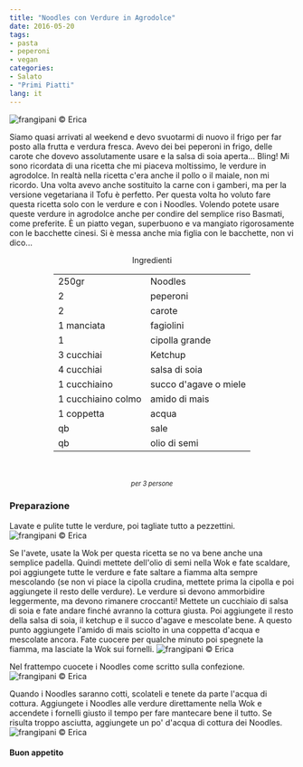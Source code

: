 ```yaml
---
title: "Noodles con Verdure in Agrodolce"
date: 2016-05-20
tags:
- pasta
- peperoni
- vegan
categories:
- Salato
- "Primi Piatti"
lang: it
---
```

![](header.jpg "frangipani © Erica")

Siamo quasi arrivati al weekend e devo svuotarmi di nuovo il frigo per far posto alla frutta e verdura fresca. Avevo dei bei peperoni in frigo, delle carote che dovevo assolutamente usare e la salsa di soia aperta... Bling! Mi sono ricordata di una ricetta che mi piaceva moltissimo, le verdure in agrodolce. In realtà nella ricetta c'era anche il pollo o il maiale, non mi ricordo. Una volta avevo anche sostituito la carne con i gamberi, ma per la versione vegetariana il Tofu è perfetto. Per questa volta ho voluto fare questa ricetta solo con le verdure e con i Noodles. Volendo potete usare queste verdure in agrodolce anche per condire del semplice riso Basmati, come preferite. È un piatto vegan, superbuono e va mangiato rigorosamente con le bacchette cinesi. Si è messa anche mia figlia con le bacchette, non vi dico...

<div id="wrapper" style="text-align: center">
  <div id="yourdiv" style="display: inline-block;">
    <div class="ingredients">
      <div class="ingredients-title">Ingredienti</div>
      <table>
        <tbody>
          <tr>
            <td>250gr</td>
            <td>Noodles</td>
          </tr>
          <tr>
            <td>2</td>
            <td>peperoni</td>
          </tr>
          <tr>
            <td>2</td>
            <td>carote</td>
          </tr>
          <tr>
            <td>1 manciata</td>
            <td>fagiolini</td>
          </tr>
          <tr>
            <td>1</td>
            <td>cipolla grande</td>
          </tr>
          <tr>
            <td>3 cucchiai</td>
            <td>Ketchup</td>
          </tr>
          <tr>
            <td>4 cucchiai</td>
            <td>salsa di soia</td>
          </tr>
          <tr>
            <td>1 cucchiaino</td>
            <td>succo d'agave o miele</td>
          </tr>
          <tr>
            <td>1 cucchiaino colmo</td>
            <td>amido di mais</td>
          </tr>
          <tr>
            <td>1 coppetta</td>
            <td>acqua</td>
          </tr>
          <tr>
            <td>qb</td>
            <td>sale</td>
          </tr>
          <tr>
            <td>qb</td>
            <td>olio di semi</td>
          </tr>
        </tbody>
      </table>
      <br></br>
      <i class="pull-right" style="font-size: 80%;">per 3 persone</i>
    </div>
  </div>
</div>


<h3>
  <font color="grey">
    <i class="fa-solid fa-gears"></i>
  </font> Preparazione
</h3>

Lavate e pulite tutte le verdure, poi tagliate tutto a pezzettini.
![](ingredienti.jpg "frangipani © Erica")

Se l'avete, usate la Wok per questa ricetta se no va bene anche una semplice padella. Quindi mettete dell'olio di semi nella Wok e fate scaldare, poi aggiungete tutte le verdure e fate saltare a fiamma alta sempre mescolando (se non vi piace la cipolla crudina, mettete prima la cipolla e poi aggiungete il resto delle verdure). Le verdure si devono ammorbidire leggermente, ma devono rimanere croccanti! Mettete un cucchiaio di salsa di soia e fate andare finché avranno la cottura giusta. Poi aggiungete il resto della salsa di soia, il ketchup e il succo d'agave e mescolate bene. A questo punto aggiungete l'amido di mais sciolto in una coppetta d'acqua e mescolate ancora. Fate cuocere per qualche minuto poi spegnete la fiamma, ma lasciate la Wok sui fornelli.
![](verdure.jpg "frangipani © Erica")

Nel frattempo cuocete i Noodles come scritto sulla confezione.
![](noodles.jpg "frangipani © Erica")

Quando i Noodles saranno cotti, scolateli e tenete da parte l'acqua di cottura. Aggiungete i Noodles alle verdure direttamente nella Wok e accendete i fornelli giusto il tempo per fare mantecare bene il tutto. Se risulta troppo asciutta, aggiungete un po' d'acqua di cottura dei Noodles.
![](risultato.jpg "frangipani © Erica")


<h4>Buon appetito
  <font color="red">
    <i class="fa-regular fa-face-smile"></i>
  </font>
</h4>
